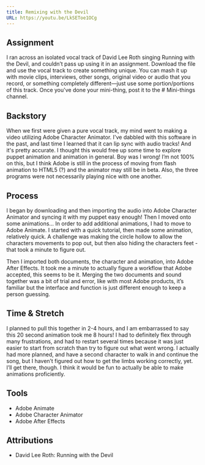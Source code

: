 ```yaml
---
title: Remixing with the Devil
URL: https://youtu.be/LkSEToe1OCg
---
```


## Assignment

I ran across an isolated vocal track of David Lee Roth singing Running with the Devil, and couldn’t pass up using it in an assignment. Download the file and use the vocal track to create something unique. You can mash it up with movie clips, interviews, other songs, original video or audio that you record, or something completely different—just use some portion/portions of this track. Once you've done your mini-thing, post it to the # Mini-things channel.

## Backstory

When we first were given a pure vocal track, my mind went to making a video utilizing Adobe Character Animator. I've dabbled with this software in the past, and last time I learned that it can lip sync with audio tracks! And it's pretty accurate. I thought this would free up some time to explore puppet animation and animation in general. Boy was I wrong! I’m not 100% on this, but I think Adobe is still in the process of moving from flash animation to HTML5 (?) and the animator may still be in beta. Also, the three programs were not necessarily playing nice with one another.

## Process

I began by downloading and then importing the audio into Adobe Character Animator and syncing it with my puppet easy enough! Then I moved onto some animations… In order to add additional animations, I had to move to Adobe Animate. I started with a quick tutorial, then made some animation, relatively quick. A challenge was making the circle hollow to allow the characters movements to pop out, but then also hiding the characters feet - that took a minute to figure out.

Then I imported both documents, the character and animation, into Adobe After Effects. It took me a minute to actually figure a workflow that Adobe accepted, this seems to be it. Merging the two documents and sound together was a bit of trial and error, like with most Adobe products, it’s familiar but the interface and function is just different enough to keep a person guessing.

## Time & Stretch

I planned to pull this together in 2-4 hours, and I am embarrassed to say this 20 second animation took me 8 hours! I had to definitely flex through many frustrations, and had to restart several times because it was just easier to start from scratch than try to figure out what went wrong. I actually had more planned, and have a second character to walk in and continue the song, but I haven’t figured out how to get the limbs working correctly, yet. I’ll get there, though. I think it would be fun to actually be able to make animations proficiently.

## Tools

-   Adobe Animate
-   Adobe Character Animator
-   Adobe After Effects

## Attributions

-   David Lee Roth: Running with the Devil
